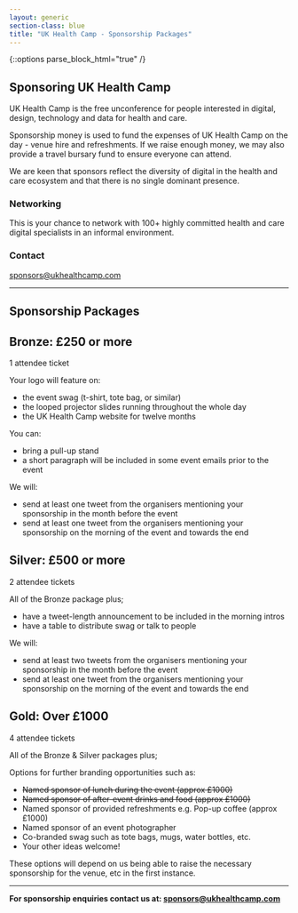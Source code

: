 ```yaml
---
layout: generic
section-class: blue
title: "UK Health Camp - Sponsorship Packages"
---
```

{::options parse_block_html="true" /}

## Sponsoring UK Health Camp 

UK Health Camp is the free unconference for people interested in digital, design, technology and data for health and care.

Sponsorship money is used to fund the expenses of UK Health Camp on the day - venue hire and refreshments. If we raise enough money, we may also provide a travel bursary fund to ensure everyone can attend.

We are keen that sponsors reflect the diversity of digital in the health and care ecosystem and that there is no single dominant presence. 

### Networking

This is your chance to network with 100+ highly committed health and care digital specialists in an informal environment. 

### Contact

<sponsors@ukhealthcamp.com>

---

## Sponsorship Packages


<div class="packages">
<div class="bronze">


## Bronze: £250 or more

1 attendee ticket

Your logo will feature on:
- the event swag (t-shirt, tote bag, or similar)
- the looped projector slides running throughout the whole day
- the UK Health Camp website for twelve months

You can:
- bring a pull-up stand
- a short paragraph will be included in some event emails prior to the event

We will:
- send at least one tweet from the organisers mentioning your sponsorship in the month before the event
- send at least one tweet from the organisers mentioning your sponsorship on the morning of the event and towards the end


</div>
<div class="silver">


## Silver: £500 or more

2 attendee tickets

All of the Bronze package plus;
- have a tweet-length announcement to be included in the morning intros
- have a table to distribute swag or talk to people

We will:
- send at least two tweets from the organisers mentioning your sponsorship in the month before the event
- send at least one tweet from the organisers mentioning your sponsorship on the morning of the event and towards the end


</div>
<div class="gold">


## Gold: Over £1000

4 attendee tickets

All of the Bronze & Silver packages plus;

Options for further branding opportunities such as:

- ~~Named sponsor of lunch during the event (approx £1000)~~
- ~~Named sponsor of after-event drinks and food (approx £1000)~~
- Named sponsor of provided refreshments e.g. Pop-up coffee (approx £1000)
- Named sponsor of an event photographer 
- Co-branded swag such as tote bags, mugs, water bottles, etc.
- Your other ideas welcome!


</div>
</div>


These options will depend on us being able to raise the necessary sponsorship for the venue, etc in the first instance.

---

**For sponsorship enquiries contact us at: <sponsors@ukhealthcamp.com>**

